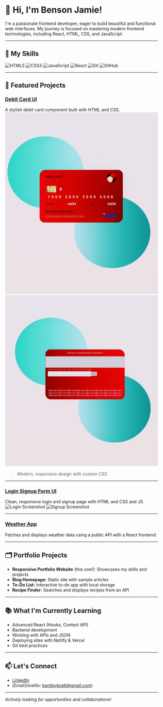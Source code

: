 # 👋 Hi, I'm Benson Jamie!

I'm a passionate frontend developer, eager to build beautiful and functional web interfaces. My journey is focused on mastering modern frontend technologies, including React, HTML, CSS, and JavaScript.

---

## 🚀 My Skills

![HTML5](https://img.shields.io/badge/HTML5-E34F26?style=for-the-badge&logo=html5&logoColor=white)
![CSS3](https://img.shields.io/badge/CSS3-1572B6?style=for-the-badge&logo=css3&logoColor=white)
![JavaScript](https://img.shields.io/badge/JavaScript-F7DF1E?style=for-the-badge&logo=javascript&logoColor=black)
![React](https://img.shields.io/badge/React-20232A?style=for-the-badge&logo=react&logoColor=61DAFB)
![Git](https://img.shields.io/badge/Git-F05032?style=for-the-badge&logo=git&logoColor=white)
![GitHub](https://img.shields.io/badge/GitHub-181717?style=for-the-badge&logo=github&logoColor=white)

---

## 🌟 Featured Projects

### [Debit Card UI](https://github.com/Benson-Jamie/debit-card-ui)
A stylish debit card component built with HTML and CSS.  
![ATM Debit Card Screenshot](https://github.com/Benson-Jamie/debit-card-ui/blob/main/ATM-screenshot.png?raw=true)
![ATM Debit Card Back Screenshot](https://github.com/Benson-Jamie/debit-card-ui/blob/main/ATM-back-screenshot.png?raw=true)

> *Modern, responsive design with custom CSS.*

---

### [Login Signup Form UI](https://github.com/Benson-Jamie/login-signup-form-ui)
Clean, responsive login and signup page with HTML and CSS and JS.
![Login Screenshot](https://github.com/Benson-Jamie/login-form-ui/blob/main/images/login-screenshot.png?raw=true)
![Signup Screenshot](https://github.com/Benson-Jamie/login-form-ui/blob/main/images/signup-screenshot.png?raw=true)

---

### [Weather App](https://github.com/Benson-Jamie/weather-app)
Fetches and displays weather data using a public API with a React frontend.

---

## 🗂️ Portfolio Projects

- **Responsive Portfolio Website** (this one!): Showcases my skills and projects
- **Blog Homepage:** Static site with sample articles
- **To-Do List:** Interactive to-do app with local storage
- **Recipe Finder:** Searches and displays recipes from an API

---

## 📚 What I'm Currently Learning

- Advanced React (Hooks, Context API)
- Backend development 
- Working with APIs and JSON
- Deploying sites with Netlify & Vercel
- Git best practices

---

## 📫 Let's Connect

- [LinkedIn](https://www.linkedin.com/in/your-profile)  
- [Email](mailto: bentleybratt@gmail.com)  

---

*Actively looking for opportunities and collaborations!*
